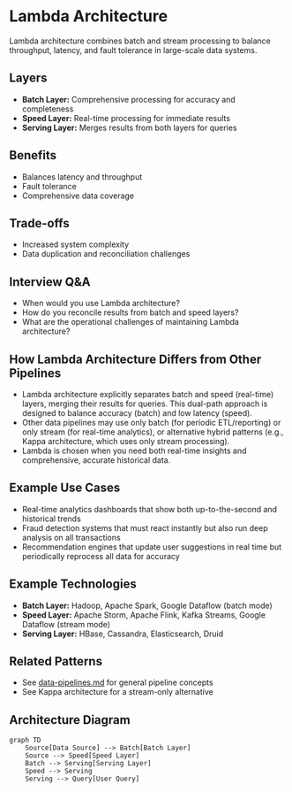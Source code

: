 # Lambda Architecture

Lambda architecture combines batch and stream processing to balance throughput, latency, and fault tolerance in large-scale data systems.

## Layers
- **Batch Layer:** Comprehensive processing for accuracy and completeness
- **Speed Layer:** Real-time processing for immediate results
- **Serving Layer:** Merges results from both layers for queries

## Benefits
- Balances latency and throughput
- Fault tolerance
- Comprehensive data coverage

## Trade-offs
- Increased system complexity
- Data duplication and reconciliation challenges

## Interview Q&A
- When would you use Lambda architecture?
- How do you reconcile results from batch and speed layers?
- What are the operational challenges of maintaining Lambda architecture?

## How Lambda Architecture Differs from Other Pipelines

- Lambda architecture explicitly separates batch and speed (real-time) layers, merging their results for queries. This dual-path approach is designed to balance accuracy (batch) and low latency (speed).
- Other data pipelines may use only batch (for periodic ETL/reporting) or only stream (for real-time analytics), or alternative hybrid patterns (e.g., Kappa architecture, which uses only stream processing).
- Lambda is chosen when you need both real-time insights and comprehensive, accurate historical data.

## Example Use Cases
- Real-time analytics dashboards that show both up-to-the-second and historical trends
- Fraud detection systems that must react instantly but also run deep analysis on all transactions
- Recommendation engines that update user suggestions in real time but periodically reprocess all data for accuracy

## Example Technologies
- **Batch Layer:** Hadoop, Apache Spark, Google Dataflow (batch mode)
- **Speed Layer:** Apache Storm, Apache Flink, Kafka Streams, Google Dataflow (stream mode)
- **Serving Layer:** HBase, Cassandra, Elasticsearch, Druid

## Related Patterns
- See [data-pipelines.md](./data-pipelines.md) for general pipeline concepts
- See Kappa architecture for a stream-only alternative

## Architecture Diagram
```mermaid
graph TD
    Source[Data Source] --> Batch[Batch Layer]
    Source --> Speed[Speed Layer]
    Batch --> Serving[Serving Layer]
    Speed --> Serving
    Serving --> Query[User Query]
```
